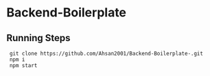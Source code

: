# Backend-Boilerplate


## Running Steps

     git clone https://github.com/Ahsan2001/Backend-Boilerplate-.git
     npm i                        
     npm start
